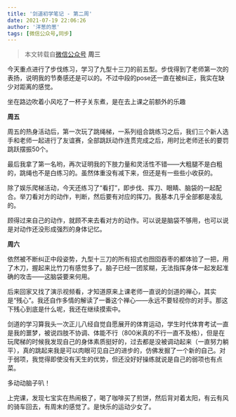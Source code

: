 ```yaml
---
title: '剑道初学笔记 - 第二周'
date: 2021-07-19 22:06:26
author: '洋葱的葱'
tags: [微信公众号,同步]
---
```


> 本文转载自[微信公众号](http://mp.weixin.qq.com/s?__biz=MzU2NTQ2MzA4OQ==&mid=100000689&idx=1&sn=3dea55d1b751bde752de3ecf817a8578&chksm=7cba12ef4bcd9bf91f35b9d4c89a99f1a4a17b9a31ff74028e3dfd7af769b0ba0e04c5da8eb9#rd)
**周三**

今天重点进行了步伐练习，学习了九型十三刀的前五型。步伐得到了老师第一次的表扬，说明我的节奏感还是可以的。不过中段的pose还一直在被纠正，我实在缺少对距离的感觉。

坐在路边吹着小风吃了一杯子关东煮，是在去上课之前额外的乐趣

**周五**

周五的热身活动后，第一次玩了跳绳梯，一系列组合跳练习之后，我们三个新人选手和老师一起进行了友谊赛，全部跳跃动作连贯完成之后，用时比老师还长的要罚跳跃摆振50个。

最后我拿了第一名哟，再次证明我的下肢力量和灵活性不错——大粗腿不是白粗的，跳绳也不是白练习的。虽然体重没有减下来，但还是有一些些小收获的。

除了娱乐爬梯活动，今天还练习了“看打”，即步伐、挥刀、眼睛、脑袋的一起配合。举刀看对方的动作，判断，然后要有对应的挥刀。我基本几乎全部都是凌乱的。

顾得过来自己的动作，就顾不来去看对方的动作。可以说是脑袋不够用，也可以说是对动作还没形成强烈的身体记忆。

**周六**

依然被不断纠正中段姿势，九型十三刀的所有招式也囫囵吞枣的都体验了一把，用了木刀，握起来比竹刀有感觉多了。脑子已经一团浆糊，无法指挥身体一起发起准确的攻击——这脑袋要来何用。

后来回家又找了演示视频看，才知道原来上课老师一直说的剑道的禅心，其实是“残心”。我还自作多情的解读了一番这个禅心——永远不要轻视你的对手。那这下残心到底是什么呢，我还在继续摸索中。

剑道的学习算我头一次正儿八经自觉自愿展开的体育运动，学生时代体育考试一直是我的噩梦，被说四肢不协调、体能不行（800米真的不行一直不及格），但是在玩爬梯的时候我发现自己的身体素质挺好的，过去都是没被调动起来（一直努力躺平），真的跳起来我是可以肉眼可见自己的进步的，仿佛发掘了一个新的自己。对于弱项，我觉得即使没有天生的优势，但还没好好操练就说是自己的弱项也有点菜。

多动动脑子叭！

上完课，发现七宝实在热闹极了，喝了咖啡买了煎饼，然后背对着太阳，有云有风的骑车回去，有周末的感觉了。是快乐的运动少女了。